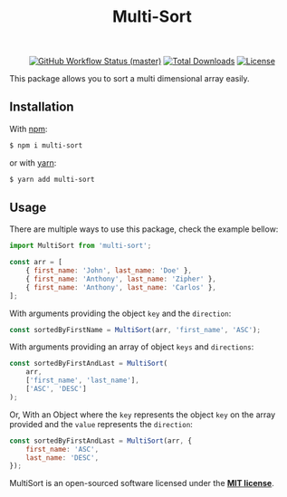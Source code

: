 <h1 align="center" style="border:none !important">
    Multi-Sort
    <br>
    <br>
</h1>

<p align="center">
    <a href="https://github.com/xiCO2k/multi-sort/actions"><img alt="GitHub Workflow Status (master)" src="https://img.shields.io/github/workflow/status/xiCO2k/multi-sort/Tests/master"></a>
    <a href="https://www.npmjs.com/package/multi-sort"><img alt="Total Downloads" src="https://nodei.co/npm/multi-sort.png?downloads=true&downloadRank=true)](https://npmjs.org/package/multi-sort"></a>
    <a href="https://www.npmjs.com/package/multi-sort"><img alt="License" src="https://img.shields.io/npm/l/multi-sort.svg?sanitize=true"></a>
</p>

This package allows you to sort a multi dimensional array easily.

## Installation
With [npm](https://www.npmjs.com):
```sh
$ npm i multi-sort
```
or with [yarn](https://yarnpkg.com):
```sh
$ yarn add multi-sort
```

## Usage

There are multiple ways to use this package, check the example bellow:

```js
import MultiSort from 'multi-sort';

const arr = [
    { first_name: 'John', last_name: 'Doe' },
    { first_name: 'Anthony', last_name: 'Zipher' },
    { first_name: 'Anthony', last_name: 'Carlos' },
];
```

With arguments providing the object `key` and the `direction`:

```js
const sortedByFirstName = MultiSort(arr, 'first_name', 'ASC');
```

With arguments providing an array of object `keys` and `directions`:

```js
const sortedByFirstAndLast = MultiSort(
    arr,
    ['first_name', 'last_name'],
    ['ASC', 'DESC']
);
```

Or, With an Object where the `key` represents the object `key` on the array provided and the `value` represents
the `direction`:

```js
const sortedByFirstAndLast = MultiSort(arr, {
    first_name: 'ASC',
    last_name: 'DESC',
});
```

MultiSort is an open-sourced software licensed under the **[MIT license](https://opensource.org/licenses/MIT)**.
